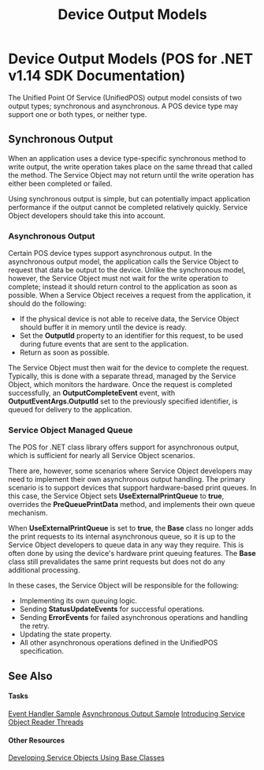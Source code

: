 ﻿---
title: Device Output Models
description: Device Output Models (POS for .NET v1.14 SDK Documentation)
ms.date: 03/03/2014
ms.topic: how-to
ms.custom: pos-restored-from-archive
---

# Device Output Models (POS for .NET v1.14 SDK Documentation)

The Unified Point Of Service (UnifiedPOS) output model consists of two output types; synchronous and asynchronous. A POS device type may support one or both types, or neither type.

## Synchronous Output

When an application uses a device type-specific synchronous method to write output, the write operation takes place on the same thread that called the method. The Service Object may not return until the write operation has either been completed or failed.

Using synchronous output is simple, but can potentially impact application performance if the output cannot be completed relatively quickly. Service Object developers should take this into account.

### Asynchronous Output

Certain POS device types support asynchronous output. In the asynchronous output model, the application calls the Service Object to request that data be output to the device. Unlike the synchronous model, however, the Service Object must not wait for the write operation to complete; instead it should return control to the application as soon as possible. When a Service Object receives a request from the application, it should do the following:

- If the physical device is not able to receive data, the Service Object should buffer it in memory until the device is ready.
- Set the **OutputId** property to an identifier for this request, to be used during future events that are sent to the application.
- Return as soon as possible.

The Service Object must then wait for the device to complete the request. Typically, this is done with a separate thread, managed by the Service Object, which monitors the hardware. Once the request is completed successfully, an **OutputCompleteEvent** event, with **OutputEventArgs.OutputId** set to the previously specified identifier, is queued for delivery to the application.

### Service Object Managed Queue

The POS for .NET class library offers support for asynchronous output, which is sufficient for nearly all Service Object scenarios.

There are, however, some scenarios where Service Object developers may need to implement their own asynchronous output handling. The primary scenario is to support devices that support hardware-based print queues. In this case, the Service Object sets **UseExternalPrintQueue** to **true**, overrides the **PreQueuePrintData** method, and implements their own queue mechanism.

When **UseExternalPrintQueue** is set to **true**, the **Base** class no longer adds the print requests to its internal asynchronous queue, so it is up to the Service Object developers to queue data in any way they require. This is often done by using the device's hardware print queuing features. The **Base** class still prevalidates the same print requests but does not do any additional processing.

In these cases, the Service Object will be responsible for the following:

- Implementing its own queuing logic.
- Sending **StatusUpdateEvents** for successful operations.
- Sending **ErrorEvents** for failed asynchronous operations and handling the retry.
- Updating the state property.
- All other asynchronous operations defined in the UnifiedPOS specification.

## See Also

#### Tasks

[Event Handler Sample](event-handler-sample.md)
[Asynchronous Output Sample](asynchronous-output-sample.md)
[Introducing Service Object Reader Threads](introducing-service-object-reader-threads.md)

#### Other Resources

[Developing Service Objects Using Base Classes](developing-service-objects-using-base-classes.md)

